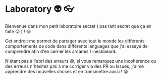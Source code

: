 # Laboratory :alien: :eyeglasses:

Bienvenue dans mon petit laboratoire secret ( pas tant secret que ça en faite :stuck_out_tongue_winking_eye:  ) ! :smiley:

Cet endroit me permet de partager avec tout le monde les différents comportements de code dans différents languages que j'ai essayé de comprendre afin d'en cerner les arcanes ! :neckbeard:

N'étant pas à l'abri des erreurs :sweat_smile:, si vous remarquez une incohérence ou des erreurs n'hésitez pas à me corriger via des PR ou Issues, j'aime apprendre des nouvelles choses et en transmettre aussi ! :grin:
